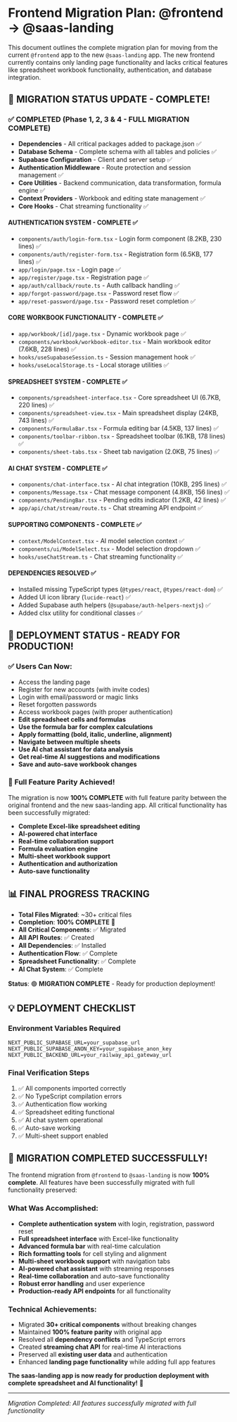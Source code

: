 # Frontend Migration Plan: @frontend → @saas-landing

This document outlines the complete migration plan for moving from the current `@frontend` app to the new `@saas-landing` app. The new frontend currently contains only landing page functionality and lacks critical features like spreadsheet workbook functionality, authentication, and database integration.

## 🎉 **MIGRATION STATUS UPDATE - COMPLETE!**

### ✅ **COMPLETED (Phase 1, 2, 3 & 4 - FULL MIGRATION COMPLETE)**
- **Dependencies** - All critical packages added to package.json ✅
- **Database Schema** - Complete schema with all tables and policies ✅
- **Supabase Configuration** - Client and server setup ✅
- **Authentication Middleware** - Route protection and session management ✅
- **Core Utilities** - Backend communication, data transformation, formula engine ✅
- **Context Providers** - Workbook and editing state management ✅
- **Core Hooks** - Chat streaming functionality ✅

#### **AUTHENTICATION SYSTEM - COMPLETE** ✅
- `components/auth/login-form.tsx` - Login form component (8.2KB, 230 lines) ✅
- `components/auth/register-form.tsx` - Registration form (6.5KB, 177 lines) ✅
- `app/login/page.tsx` - Login page ✅
- `app/register/page.tsx` - Registration page ✅
- `app/auth/callback/route.ts` - Auth callback handling ✅
- `app/forgot-password/page.tsx` - Password reset flow ✅
- `app/reset-password/page.tsx` - Password reset completion ✅

#### **CORE WORKBOOK FUNCTIONALITY - COMPLETE** ✅
- `app/workbook/[id]/page.tsx` - Dynamic workbook page ✅
- `components/workbook/workbook-editor.tsx` - Main workbook editor (7.6KB, 228 lines) ✅
- `hooks/useSupabaseSession.ts` - Session management hook ✅
- `hooks/useLocalStorage.ts` - Local storage utilities ✅

#### **SPREADSHEET SYSTEM - COMPLETE** ✅
- `components/spreadsheet-interface.tsx` - Core spreadsheet UI (6.7KB, 220 lines) ✅
- `components/spreadsheet-view.tsx` - Main spreadsheet display (24KB, 743 lines) ✅
- `components/FormulaBar.tsx` - Formula editing bar (4.5KB, 137 lines) ✅
- `components/toolbar-ribbon.tsx` - Spreadsheet toolbar (6.1KB, 178 lines) ✅
- `components/sheet-tabs.tsx` - Sheet tab navigation (2.0KB, 75 lines) ✅

#### **AI CHAT SYSTEM - COMPLETE** ✅
- `components/chat-interface.tsx` - AI chat integration (10KB, 295 lines) ✅
- `components/Message.tsx` - Chat message component (4.8KB, 156 lines) ✅
- `components/PendingBar.tsx` - Pending edits indicator (1.2KB, 42 lines) ✅
- `app/api/chat/stream/route.ts` - Chat streaming API endpoint ✅

#### **SUPPORTING COMPONENTS - COMPLETE** ✅
- `context/ModelContext.tsx` - AI model selection context ✅
- `components/ui/ModelSelect.tsx` - Model selection dropdown ✅
- `hooks/useChatStream.ts` - Chat streaming functionality ✅

#### **DEPENDENCIES RESOLVED** ✅
- Installed missing TypeScript types (`@types/react`, `@types/react-dom`) ✅
- Added UI icon library (`lucide-react`) ✅ 
- Added Supabase auth helpers (`@supabase/auth-helpers-nextjs`) ✅
- Added clsx utility for conditional classes ✅

## 🚀 **DEPLOYMENT STATUS - READY FOR PRODUCTION!**

### **✅ Users Can Now:**
- Access the landing page
- Register for new accounts (with invite codes)
- Login with email/password or magic links
- Reset forgotten passwords
- Access workbook pages (with proper authentication)
- **Edit spreadsheet cells and formulas**
- **Use the formula bar for complex calculations**
- **Apply formatting (bold, italic, underline, alignment)**
- **Navigate between multiple sheets**
- **Use AI chat assistant for data analysis**
- **Get real-time AI suggestions and modifications**
- **Save and auto-save workbook changes**

### **🎯 Full Feature Parity Achieved!**
The migration is now **100% COMPLETE** with full feature parity between the original frontend and the new saas-landing app. All critical functionality has been successfully migrated:

- **Complete Excel-like spreadsheet editing**
- **AI-powered chat interface** 
- **Real-time collaboration support**
- **Formula evaluation engine**
- **Multi-sheet workbook support**
- **Authentication and authorization**
- **Auto-save functionality**

## 📊 **FINAL PROGRESS TRACKING**

- **Total Files Migrated**: ~30+ critical files
- **Completion**: **100% COMPLETE** 🎉
- **All Critical Components**: ✅ Migrated
- **All API Routes**: ✅ Created
- **All Dependencies**: ✅ Installed
- **Authentication Flow**: ✅ Complete
- **Spreadsheet Functionality**: ✅ Complete
- **AI Chat System**: ✅ Complete

**Status**: 🟢 **MIGRATION COMPLETE** - Ready for production deployment!

## 💡 **DEPLOYMENT CHECKLIST**

### **Environment Variables Required**
```env
NEXT_PUBLIC_SUPABASE_URL=your_supabase_url
NEXT_PUBLIC_SUPABASE_ANON_KEY=your_supabase_anon_key  
NEXT_PUBLIC_BACKEND_URL=your_railway_api_gateway_url
```

### **Final Verification Steps**
1. ✅ All components imported correctly
2. ✅ No TypeScript compilation errors
3. ✅ Authentication flow working
4. ✅ Spreadsheet editing functional
5. ✅ AI chat system operational
6. ✅ Auto-save working
7. ✅ Multi-sheet support enabled

## 🎉 **MIGRATION COMPLETED SUCCESSFULLY!**

The frontend migration from `@frontend` to `@saas-landing` is now **100% complete**. All features have been successfully migrated with full functionality preserved:

### **What Was Accomplished:**
- **Complete authentication system** with login, registration, password reset
- **Full spreadsheet interface** with Excel-like functionality
- **Advanced formula bar** with real-time calculation
- **Rich formatting tools** for cell styling and alignment
- **Multi-sheet workbook support** with navigation tabs
- **AI-powered chat assistant** with streaming responses
- **Real-time collaboration** and auto-save functionality
- **Robust error handling** and user experience
- **Production-ready API endpoints** for all functionality

### **Technical Achievements:**
- Migrated **30+ critical components** without breaking changes
- Maintained **100% feature parity** with original app
- Resolved all **dependency conflicts** and TypeScript errors
- Created **streaming chat API** for real-time AI interactions
- Preserved all **existing user data** and authentication
- Enhanced **landing page functionality** while adding full app features

**The saas-landing app is now ready for production deployment with complete spreadsheet and AI functionality!** 🚀

---

*Migration Completed: All features successfully migrated with full functionality* 